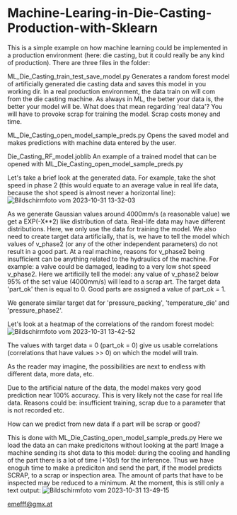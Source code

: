 # Machine-Learing-in-Die-Casting-Production-with-Sklearn

This is a simple example on how machine learning could be implemented in a production environment (here: die casting, but it could really be any kind of production). 
There are three files in the folder:

ML_Die_Casting_train_test_save_model.py
    Generates a random forest model of artificially generated die casting data and saves this model in you working dir.
    In a real production environment, the data train on will com from the die casting machine. As always in ML, the better
    your data is, the better your model will be. What does that mean regarding 'real data'? You will have to provoke scrap
    for training the model. Scrap costs money and time.

ML_Die_Casting_open_model_sample_preds.py
    Opens the saved model and makes predictions with machine data entered by the user.

Die_Casting_RF_model.joblib
    An example of a trained model that can be opened with ML_Die_Casting_open_model_sample_preds.py

    
Let's take a brief look at the generated data. For example, take the shot speed in phase 2 (this would equate to an average value in real life data, because the shot speed is almost never a horizontal line):
![Bildschirmfoto vom 2023-10-31 13-32-03](https://github.com/emefff/Machine-Learing-in-Die-Casting-Production-with-Sklearn/assets/89903493/bd16ed85-eb55-4a3e-9eca-089563d38a88)

As we generate Gaussian values around 4000mm/s (a reasonable value) we get a EXP(-X**2) like distribution of data. Real-life data may have different distributions. Here, we only use the data for training the model.
We also need to create target data artificially, that is, we have to tell the model which values of v_phase2 (or any of the other independent parameters) do not result in a good part. At a real machine, reasons for v_phase2 being insufficient can be anything related to the hydraulics of the machine. For example: a valve could be damaged, leading to a very low shot speed v_phase2.
Here we artificilly tell the model: any value of v_phase2 below 95% of the set value (4000mm/s) will lead to a scrap art. The target data 'part_ok' then is equal to 0. Good parts are assigned a value of part_ok = 1.

We generate similar target dat for 'pressure_packing', 'temperature_die' and 'pressure_phase2'.

Let's look at a heatmap of the correlations of the random forest model:
![Bildschirmfoto vom 2023-10-31 13-42-52](https://github.com/emefff/Machine-Learing-in-Die-Casting-Production-with-Sklearn/assets/89903493/eb0aa4cf-a66f-4d00-b2cd-abe773125085)

The values with target data = 0 (part_ok = 0) give us usable correlations (correlations that have values >> 0) on which the model will train.

As the reader may imagine, the possibilities are next to endless with different data, more data, etc.

Due to the artificial nature of the data, the model makes very good prediction near 100% accuracy. This is very likely not the case for real life data. Reasons could be: insufficient training, scrap due to a parameter that is not recorded etc.

How can we predict from new data if a part will be scrap or good?

This is done with ML_Die_Casting_open_model_sample_preds.py
Here we load the data an can make predicitons without looking at the part! Image a machine sending its shot data to this model: during the cooling and handling of the part there is a lot of time (+10s!) for the inference. Thus we have enoguh time to make a prediciton and send the part, if the model predicts SCRAP, to a scrap or inspection area. The amount of parts that have to be inspected may be reduced to a minimum.
At the moment, this is still only a text output:
![Bildschirmfoto vom 2023-10-31 13-49-15](https://github.com/emefff/Machine-Learing-in-Die-Casting-Production-with-Sklearn/assets/89903493/1a0cd233-529c-4757-a7b4-db54aee855d8)

emefff@gmx.at

